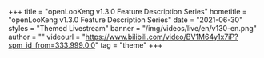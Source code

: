+++
    title = "openLooKeng v1.3.0 Feature Description Series"
    hometitle = "openLooKeng v1.3.0 Feature Description Series"
    date = "2021-06-30"
    styles = "Themed Livestream"
    banner = "/img/videos/live/en/v130-en.png"
    author = ""
    videourl = "https://www.bilibili.com/video/BV1M64y1x7iP?spm_id_from=333.999.0.0" 
    tag = "theme"
+++